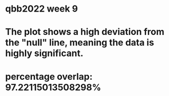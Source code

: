  # qbb2022 week 9
 
 # The plot shows a high deviation from the "null" line, meaning the data is highly significant.
 
 # percentage overlap: 97.22115013508298%